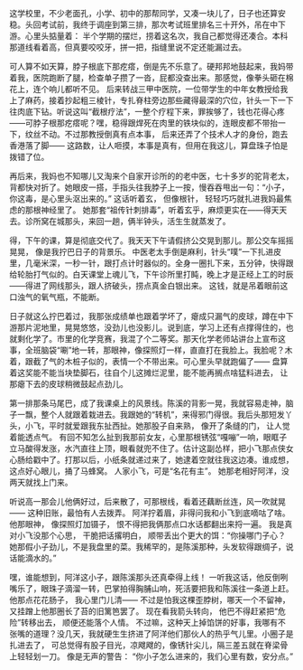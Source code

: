 这学校里，不少老面孔，小学、初中的那帮同学，又凑一块儿了，日子也还算安稳。头回考试前，我终于调座到第三排，那次考试班里排名三十开外，吊在中下游。心里头掂量着： 半个学期的摆烂，捞着这名次，我自己都觉得还凑合。本科那道线看着高，但真要咬咬牙，拼一把，指缝里说不定还能漏过去。

可人算不如天算，脖子根底下那疙瘩，倒是先不乐意了。硬邦邦地鼓起来，我妈带着我，医院跑断了腿，检查单子攒了一沓，屁都没查出来。那感觉，像拳头砸在棉花上，连个响儿都听不见。 后来转战三甲中医院，一位带学生的中年女教授给我上了麻药，接着抄起粗三棱针，专扎脊柱旁边那些藏得最深的穴位，针头一下一下往肉底下钻。听说这叫“截根疗法”，一整个疗程下来，罪挨够了，钱也花得心疼——可脖子根那疙瘩呢？嘿，稳得跟焊死在肉里的铁块似的，连眼皮都不带抬一下，纹丝不动。不过那教授倒真有点本事， 后来还弄了个技术人才的身份，跑去香港落了脚—— 这路数，让人咂摸，本事是真有，但用在我这儿，算盘珠子怕是拨错了位。

再后来，我妈也不知哪儿又淘来个自家开诊所的的老中医，七十多岁的驼背老太，背都快对折了。她眼皮一搭，手指头往我脖子上一按，慢吞吞甩出一句：“小子，你这毒，是心里头沤出来的。” 这话听着玄， 但像根针， 轻轻巧巧就扎进我妈最焦虑的那根神经里了。 她那套“祖传针刺排毒”，听着玄乎，麻烦更实在——得天天去。诊所窝在城那头，来回一趟，俩半钟头，活生生就蒸发了。

得，下午的课，算是彻底交代了。我天天下午请假挤公交晃到那儿。那公交车摇摇晃晃， 像是我拧巴日子的背景乐。 中医老太手倒是麻利，针头“噗”一下扎进皮里，几毫米深，一秒一针，跟打点计时器似的。全身一圈扎下来，五分钟，快得跟给轮胎打气似的。白天课堂上魂儿飞，下午诊所里打盹，晚上才是正经上工的时辰——得进了网线那头，跟人挤破头，捞点真金白银出来。 这钱，就是吊着眼前这口浊气的氧气瓶，不能断。

日子就这么拧巴着过，我那张成绩单也跟着学坏了，瘪成只漏气的皮球，蹲在中下游那片泥地里，晃晃悠悠，没劲儿也没影儿。说到底，学习上还有点撑得住的，也就剩化学了。市里的化学竞赛，我混了个二等奖。那天化学老师站讲台上宣布这事，全班脑袋“唰”地一转，那眼神，像探照灯一样，直直打在我脸上。我脸呢？木着，跟截了气的木桩子似的，表情一个不带出来。可心里头早就跑偏了—— 盘算着这奖能不能当块垫脚石，往自个儿这摊烂泥里，能不能再搁点啥猛料进去， 让那瘪下去的皮球稍微鼓起点劲儿。

第一排那条马尾巴，成了我课桌上的风景线。陈溪的背影一晃，我就容易走神，脑子一飘，整个人就跟着栽进去。我跟她的“转机”，来得邪门得很。我后头那短发丫头，小飞，平时就爱跟我东扯西扯。她那股子自来熟， 像开了条缝的门， 让人觉着能透点气。 有回不知怎么扯到我那前女友，心里那根锈弦“嘎嘣”一响，眼眶子立马酸得发涨，水汽直往上顶，眼看就兜不住了。估计这副怂样，把小飞那点侠女心肠给戳中了。打那以后，小纸条就递过来了，她逮着空就往我这边凑。谁成想，这点好心眼儿，捅了马蜂窝。 人家小飞，可是“名花有主”。 她那老相好阿洋，没两天就找上门来。

听说高一那会儿他俩好过，后来散了，可那根线，看着还藕断丝连，风一吹就晃—— 这种旧账，最怕有人去拨弄。 阿洋拧着眉，非得问我和小飞到底嘀咕了啥。他那眼神， 像探照灯加镊子， 恨不得把我俩那点口水话都翻出来捋一遍。 我是真对小飞没那个心思， 干脆把话撂明白， 顺带丢出个更大的饵：“你操哪门子心？她那假小子劲儿，不是我盘里的菜。我稀罕的，是陈溪那种，头发软得跟绸子，说话能滴水的。”

嘿，谁能想到，阿洋这小子，跟陈溪那头还真牵得上线！ 一听我这话，他反倒咧嘴乐了，眼珠子滴溜一转，巴掌拍得胸脯山响，死活要把我和陈溪往一条道上赶。他那点花花肠子， 我心里门儿清—— 不过是怕我这棵歪脖树，哪天一个不留神，又挂蹭上他那圈长了苔的旧篱笆罢了。 现在看我箭头转向， 他巴不得赶紧把“危险”转移出去， 顺便还能落个人情。 不过嘛，这种天上掉馅饼的好事，我哪有不张嘴的道理？没几天，我就硬生生挤进了阿洋他们那伙人的热乎气儿里。小圈子是扎进去了， 可总觉得有股子目光，凉飕飕的，像锈针尖儿，隔三差五就在脊梁骨上轻轻划一刀。 像是无声的警告： “你小子怎么进来的，我们心里有数，安分点。”